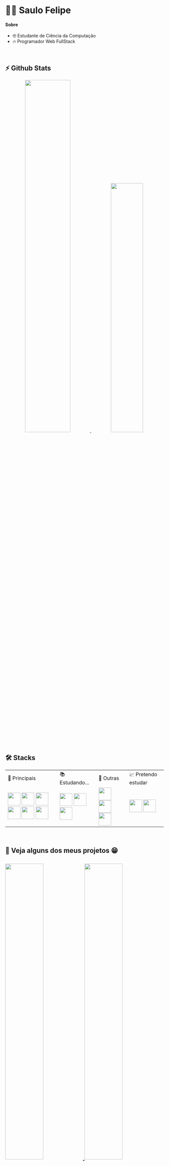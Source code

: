 <h1> 🧑‍💻 Saulo Felipe</h1>

<h4>Sobre </h4>

<ul>
  <li> 🤓 Estudante de Ciência da Computação</li>
  <li> 🔥 Programador Web FullStack</li>
</ul>

<br>

<div>
  <h2>⚡ Github Stats</h2> 
  <a href="https://github.com/Saulo-Felipe" align="center">
    <img  width="53.5%" src="https://github-readme-stats.vercel.app/api?username=Saulo-Felipe&layout=compact&include_all_commits=true&count_private=true&show_icons=true&icon_color=f2d200&theme=github_dark&bg_color=13171c&border_color=37383b" /> 
  </a>
  <a href="https://github.com/Saulo-Felipe" align="center">
    <img  width="45%" src="https://github-readme-stats.vercel.app/api/top-langs/?username=Saulo-Felipe&layout=compact&theme=github_dark&bg_color=13171c&border_color=37383b&langs_count=6"/>
  </a>
<div>
<br>
<div>
  <h2>🛠 Stacks</h2>
  <table>
    <tr>
        <td>👑 Principais</td>
        <td>📚 Estudando...</td>
        <td>🤖 Outras</td>
        <td>📈 Pretendo estudar</td>
    </tr>
    <tr>
      <td>
        <img width="40em" src="https://cdn.jsdelivr.net/gh/devicons/devicon/icons/javascript/javascript-original.svg" />
        <img width="40em" src="https://cdn.jsdelivr.net/gh/devicons/devicon/icons/react/react-original-wordmark.svg" />
        <img width="40em" src="https://cdn.jsdelivr.net/gh/devicons/devicon/icons/nodejs/nodejs-plain.svg" />
        <img width="40em" src="https://cdn.jsdelivr.net/gh/devicons/devicon/icons/html5/html5-original-wordmark.svg" />
        <img width="40em" src="https://cdn.jsdelivr.net/gh/devicons/devicon/icons/css3/css3-original-wordmark.svg" />
        <img width="40em" src="https://cdn.jsdelivr.net/gh/devicons/devicon/icons/postgresql/postgresql-original.svg" />
      </td>
      <td>
        <img width="40em" src="https://cdn.jsdelivr.net/gh/devicons/devicon/icons/nextjs/nextjs-original-wordmark.svg" />
        <img width="40em" src="https://cdn.jsdelivr.net/gh/devicons/devicon/icons/typescript/typescript-original.svg" />
        <img width="40em" src="https://cdn.jsdelivr.net/gh/devicons/devicon/icons/java/java-original-wordmark.svg" />
      </td>
      <td>
        <img width="40em" src="https://cdn.jsdelivr.net/gh/devicons/devicon/icons/c/c-original.svg" />
        <img width="40em" src="https://cdn.jsdelivr.net/gh/devicons/devicon/icons/python/python-original-wordmark.svg" />
        <img width="40em" src="https://cdn.jsdelivr.net/gh/devicons/devicon/icons/mysql/mysql-original-wordmark.svg" />        
      </td>
      <td>
        <img width="40em" src="https://cdn.jsdelivr.net/gh/devicons/devicon/icons/git/git-original.svg" />
        <img width="40em" src="https://cdn.jsdelivr.net/gh/devicons/devicon/icons/mongodb/mongodb-original-wordmark.svg" />
      </td>
    </tr>
  </table>
</div>
<br>
<h2>📜 Veja alguns dos meus projetos 😁<h2>
  
<a href="https://github.com/Saulo-Felipe/eCommerce-ReactJS-NodeJS"> <img width="49%" src="https://github-readme-stats.vercel.app/api/pin/?username=Saulo-Felipe&repo=eCommerce-ReactJS-NodeJS&theme=github_dark&bg_color=13171c&border_color=36373b" /> </a>
<a href="https://github.com/Saulo-Felipe/Futebol-One-Page"> <img width="49%" src="https://github-readme-stats.vercel.app/api/pin/?username=Saulo-Felipe&repo=Futebol-One-Page&theme=github_dark&bg_color=13171c&border_color=36373b" /> </a>
<a href="https://github.com/Saulo-Felipe/Sistema-de-Gestao"> <img width="49%" src="https://github-readme-stats.vercel.app/api/pin/?username=Saulo-Felipe&repo=Sistema-de-Gestao&theme=github_dark&bg_color=13171c&border_color=36373b" /> </a>
<a href="https://github.com/Saulo-Felipe/The-Best-Hero"> <img width="49%" src="https://github-readme-stats.vercel.app/api/pin/?username=Saulo-Felipe&repo=The-Best-Hero&theme=github_dark&bg_color=13171c&border_color=36373b" /> </a>
<a href="https://github.com/Saulo-Felipe/to-do-list"> <img width="49%" src="https://github-readme-stats.vercel.app/api/pin/?username=Saulo-Felipe&repo=to-do-list&theme=github_dark&bg_color=13171c&border_color=36373b" /> </a>




